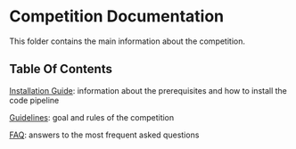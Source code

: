 # Competition Documentation #

This folder contains the main information about the competition.

## Table Of Contents ##

[Installation Guide](/INSTALL.md): information about the prerequisites and how to install the code pipeline 

[Guidelines](/GUIDELINES.md): goal and rules of the competition

[FAQ](/documentation/FAQ.md): answers to the most frequent asked questions
